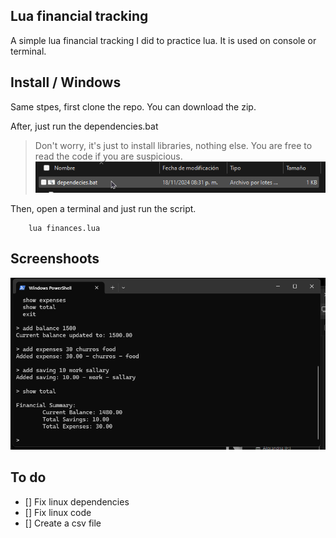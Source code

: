 ## Lua financial tracking
A simple lua financial tracking I did to practice lua. It is used on console or terminal.

## Install / Windows 
Same stpes, first clone the repo. You can download the zip. 


After, just run the dependencies.bat 
> Don't worry, it's just to install libraries, nothing else. You are free to read the code if you are suspicious. 
![ ](https://github.com/AreiaNight/lua_finances/blob/main/screenshoots/dependencies%20win.png)

Then, open a terminal and just run the script.
``` 
	lua finances.lua
``` 

## Screenshoots

![ ](https://github.com/AreiaNight/lua_finances/blob/main/screenshoots/balance-win.png?raw=true)

## To do 
- [] Fix linux dependencies 
- [] Fix linux code 
- [] Create a csv file
